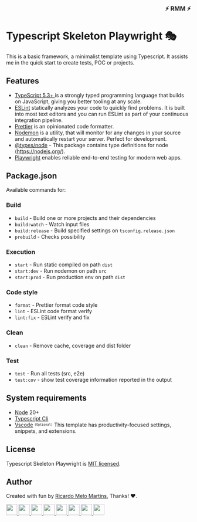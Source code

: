 <div align="right">

### ⚡ RMM ⚡

</div>

# Typescript Skeleton Playwright 🎭

This is a basic framework, a minimalist template using Typescript. It assists me in the quick start to create tests, POC or projects.



## Features


- <a href="https://www.typescriptlang.org/" target="_blank">TypeScript 5.3+ </a> is a strongly typed programming language that builds on JavaScript, giving you better tooling at any scale.
- <a href="https://eslint.org/" target="_blank">ESLint</a> statically analyzes your code to quickly find problems. It is built into most text editors and you can run ESLint as part of your continuous integration pipeline.
- <a href="https://prettier.io/" target="_blank">Prettier</a> is an opinionated code formatter.
- <a href="https://nodemon.io/" target="_blank">Nodemon</a> is a utility, that will monitor for any changes in your source and automatically restart your server. Perfect for development.
- <a href="https://www.npmjs.com/package/@types/node" target="_blank">@types/node</a> - This package contains type definitions for node (https://nodejs.org/). 
- <a href="https://playwright.dev/" target="_blank">Playwright</a> enables reliable end-to-end testing for modern web apps.



## Package.json

Available commands for:

### Build
- `build` -  Build one or more projects and their dependencies
- `build:watch` - Watch input files 
- `build:release` - Build specified settings on `tsconfig.release.json`
- `prebuild` - Checks possibility

### Execution

- `start` - Run static compiled on path `dist`
- `start:dev` - Run nodemon on path `src`
- `start:prod` - Run production env on path `dist`

### Code style
- `format` - Prettier format code style
- `lint` - ESLint code format verify
- `lint:fix` - ESLint verify and fix

### Clean
- `clean` - Remove cache, coverage and dist folder

### Test
- `test` - Run all tests (src, e2e)
- `test:cov` - show test coverage information reported in the output

## System requirements

- <a href="https://nodejs.org/en/download" target="blank">Node</a> 20+
- <a href="https://www.typescriptlang.org/download" target="blank">Typescript Cli</a>
- <a href="https://code.visualstudio.com/" target="blank">Vscode</a> <sup><sub>`(Optional)`</sub></sup> This template has productivity-focused settings, snippets, and extensions.

## License

Typescript Skeleton Playwright is [MIT licensed](LICENSE).

## Author

Created with fun by [Ricardo Melo Martins](https://github.com/ricardo-melo-martins), Thanks! :heart:.

<a href="https://nodejs.org/" target="blank" alt="NodeJs">
          <img src="https://cdn.jsdelivr.net/gh/devicons/devicon@latest/icons/nodejs/nodejs-original.svg" width="30" />
        </a>
<a href="https://www.typescriptlang.org/" target="blank" alt="Typescript">
          <img src="https://cdn.jsdelivr.net/gh/devicons/devicon@latest/icons/typescript/typescript-original.svg" width="30" />
        </a>
<a href="https://eslint.org/" target="blank" alt="ESLint">
          <img src="https://cdn.jsdelivr.net/gh/devicons/devicon@latest/icons/eslint/eslint-original.svg" width="30" />
        </a>
<a href="https://nodemon.io/" target="blank" alt="Nodemon">
          <img src="https://cdn.jsdelivr.net/gh/devicons/devicon@latest/icons/nodemon/nodemon-original.svg" width="30" />
        </a>
<a href="https://prettier.io/" target="blank" alt="Prettier">
          <img src="https://prettier.io/icon.png" width="30" />
        </a>
<a href="https://www.npmjs.com/" target="blank" alt="Npmjs">
          <img src="https://cdn.jsdelivr.net/gh/devicons/devicon@latest/icons/npm/npm-original-wordmark.svg" width="30" />
        </a>
<a href="https://code.visualstudio.com/" target="blank" alt="Vscode">
          <img src="https://cdn.jsdelivr.net/gh/devicons/devicon@latest/icons/vscode/vscode-original.svg" width="30" />
        </a>
<a href="https://playwright.dev/" target="blank" alt="Playwright">
          <img src="https://cdn.jsdelivr.net/gh/devicons/devicon@latest/icons/playwright/playwright-original.svg" width="30" />
        </a>

